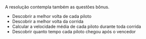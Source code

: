 
A resolução contempla também as questões bônus.

* Descobrir a melhor volta de cada piloto
* Descobrir a melhor volta da corrida
* Calcular a velocidade média de cada piloto durante toda corrida
* Descobrir quanto tempo cada piloto chegou após o vencedor
